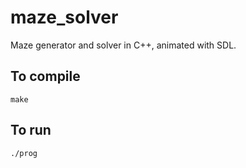 # maze_solver
Maze generator and solver in C++, animated with SDL.

## To compile
```
make
```

## To run
```
./prog
```
